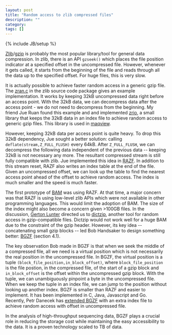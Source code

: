 ```yaml
---
layout: post
title: "Random access to zlib compressed files"
description: ""
category: 
tags: []
---
```

{% include JB/setup %}

[Zlib][zlib]/[gzip][gzip] is probably the most popular library/tool for general
data compression. In zlib, there is an API `gzseek()` which places the file
position indicator at a specified offset in the uncompressed file. However,
whenever it gets called, it starts from the beginning of the file and reads
through all the data up to the specified offset. For huge files, this is very
slow.

It is actually possible to achieve faster random access in a generic gzip file.
The [zran.c][zran] in the zlib source code package gives an example
implementation. It works by keeping 32kB uncompressed data right before an
access point. With the 32kB data, we can decompress data after the access
point - we do not need to decompress from the beginning. My friend Jue Ruan
found this example and and implemented [zrio][zrio], a small library that
keeps the 32kB data in an index file to achieve random access to generic gzip
files. This library is used in [maqview][maqview].

However, keeping 32kB data per access point is quite heavy. To drop this 32kB
dependency, Jue sought a better solution: calling
`deflate(stream,Z_FULL_FLUSH)` every 64kB. After `Z_FULL_FLUSH`, we can decompress
the following data independent of the previous data -- keeping 32kB is not
necessary any more. The resultant compressed stream is still fully compatible
with zlib. Jue implemented this idea in [RAZF][razf]. In addition to this
stream reset, RAZF also writes an index table at the end of the file. Given
an uncompressed offset, we can look up the table to find the nearest access
point ahead of the offset to achieve random access. The index is much smaller
and the speed is much faster.

The first prototype of [BAM][BAM] was using RAZF. At that time, a major concern
was that RAZF is using low-level zlib APIs which were not available in other
programming languages. This would limit the adoption of BAM. The size of the
index might also become a concern given >100GB files. In the discussion,
[Gerton Lunter][gerton] directed us to [dictzip][dictzip], another tool for
random access in gzip-compatible files. Dictzip would not work well for a huge
BAM due to the constraint of the gzip header. However, its key idea --
concatenating small gzip blocks -- led Bob Handsaker to design something
better: [BGZF][bgzf] (section 4.1).

The key observation Bob made in BGZF is that when we seek the middle of a
compressed file, all we need is a virtual position which is not necessarily the
real position in the uncompressed file. In BGZF, the virtual position is a
tuple `(block_file_position,in_block_offset)`, where `block_file_position` is
the file postion, in the compressed file, of the start of a gzip block and
`in_block_offset` is the offset within the uncompressed gzip block. With the
tuple, we can unambiguously pinpoint a byte in the uncompressed file. When we
keep the tuple in an index file, we can jump to the position without looking up
another index. BGZF is smaller than RAZF and easier to implement. It has been
implemented in C, Java, Javascript and Go. Recently, Petr Danecek has [extended
BGZF][bgzf2] with an extra index file to achieve random access with offset in
uncompressed file.

In the analysis of high-throughput sequencing data, BGZF plays a crucial role
in reducing the storage cost while maintaining the easy accessibility to the
data. It is a proven technology scaled to TB of data.

[zran]: http://www.opensource.apple.com/source/zlib/zlib-22/zlib/examples/zran.c
[gzip]: http://www.gzip.org
[zlib]: http://www.zlib.net
[zrio]: https://sourceforge.net/p/maq/code/HEAD/tree/trunk/maqview/zrio.h
[maqview]: http://maq.sourceforge.net/maqview.shtml
[razf]: https://github.com/lh3/samtools-legacy/blob/master/razf.h
[BAM]: http://samtools.sourceforge.net
[dictzip]: http://linuxcommand.org/man_pages/dictzip1.html
[gerton]: http://www.well.ox.ac.uk/dr-gerton-lunter
[bgzf]: http://samtools.github.io/hts-specs/SAMv1.pdf
[bgzf2]: https://github.com/samtools/htslib/blob/develop/htslib/bgzf.h
[tabix]: https://github.com/samtools/tabix
